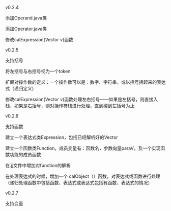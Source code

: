 v0.2.4

添加Operand.java类

添加Operator.java类

修改calExpression(Vector v)函数

v0.2.5

支持括号

将左括号与右括号视为一个token

扩展对操作数的定义：一个操作数可以是：数字、字符串，或以括号括起来的表达式（递归定义)

修改calExpression(Vector v)函数处理左右括号——如果是左括号，则直接入栈，如果是右括号，则对操作符栈进行处理，直到碰到左括号为止

v0.2.6

支持函数

建立一个表达式类Expression，包括已经解析好的Vector

建立一个函数类Function，成员变量有：函数名，参数向量paraV，及一个实现函数功能的成员函数

在.jj文件中增加对function的解析

在处理表达式的时候，增加一个 calObject（）函数，对表达式或函数进行处理（递归处理函数中包括函数、表达式或表达式包括有函数、表达式的情况）

v0.2.7

支持变量
